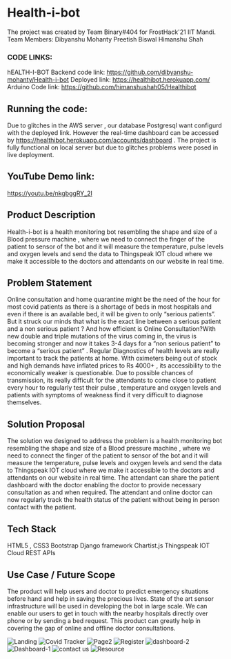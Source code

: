 # Health-i-bot

The project was created by Team Binary#404 for FrostHack'21 IIT Mandi.
Team Members: Dibyanshu Mohanty
              Preetish Biswal
              Himanshu Shah
              
### CODE LINKS:
hEALTH-I-BOT Backend code link: https://github.com/dibyanshu-mohanty/Health-i-bot
Deployed link: https://healthibot.herokuapp.com/
Arduino Code link: https://github.com/himanshushah05/Healthibot

## Running the code:
Due to glitches in the AWS server , our database Postgresql want configurd with the deployed link. However the real-time dashboard can be accessed by https://healthibot.herokuapp.com/accounts/dashboard .
The project is fully functional on local server but due to glitches problems were posed in live deployment.

## YouTube Demo link:
https://youtu.be/nkgbggRY_2I

## Product Description
Health-i-bot is a health monitoring bot resembling the shape and size of a Blood pressure machine ,  where we need to connect the finger of the patient to sensor of the bot and it will measure the temperature, pulse levels and oxygen levels and send the data to Thingspeak IOT cloud where we make it accessible to the doctors and attendants on our website in real time.

## Problem Statement
Online consultation and home quarantine might be the need of the hour for most covid patients as there is a shortage of beds in most hospitals and even if there is an available bed, it will be given to only “serious patients”.
But it struck our minds that what is the exact line between a serious patient and a non serious patient ? And how efficient is Online Consultation?With new double and triple mutations of the virus coming in, the virus is becoming stronger and now it takes 3-4 days for a “non serious patient” to become a “serious patient” . 
Regular Diagnostics of health levels are really important to track the patients at home.
With oximeters being out of stock and high demands have inflated prices to Rs 4000+ , its accessibility to the economically weaker is questionable.
Due to possible chances of transmission, its really difficult for the attendants to come close to patient every hour to regularly test their pulse , temperature and oxygen levels and patients with symptoms of weakness find it very difficult to diagnose themselves.

## Solution Proposal
The solution we designed to address the problem is a health monitoring bot resembling the shape and size of a Blood pressure machine ,  where we need to connect the finger of the patient to sensor of the bot and it will measure the temperature, pulse levels and oxygen levels and send the data to Thingspeak IOT cloud where we make it accessible to the doctors and attendants on our website in real time.
The attendant can share the patient dashboard with the doctor enabling the doctor to provide necessary consultation as and when required.
The attendant and online doctor can now regularly track  the health status of the patient without being in person contact with the patient.

## Tech Stack
HTML5 , CSS3
Bootstrap
Django framework
Chartist.js
Thingspeak IOT Cloud
REST APIs

## Use Case / Future Scope
The product will help users and doctor to predict emergency situations before hand and help in saving the precious lives.
State of the art sensor infrastructure will be used in developing the bot in large scale.
We can enable our users to get in touch with the nearby hospitals directly over phone or by sending a bed request.
This product can greatly help in covering the gap of online and offline doctor consultations.

![Landing](https://user-images.githubusercontent.com/72657275/117562395-574df880-b0bc-11eb-9b2a-aeb1e564dae4.png)
![Covid Tracker](https://user-images.githubusercontent.com/72657275/117562397-59b05280-b0bc-11eb-87ac-37e4591a50d0.png)
![Page2](https://user-images.githubusercontent.com/72657275/117562399-5d43d980-b0bc-11eb-8aad-49b293cce41f.png)
![Register](https://user-images.githubusercontent.com/72657275/117562401-5f0d9d00-b0bc-11eb-9f18-389fdab761a6.png)
![dashboard-2](https://user-images.githubusercontent.com/72657275/117562403-62088d80-b0bc-11eb-8f5d-6c3804b68f44.png)
![Dashboard-1](https://user-images.githubusercontent.com/72657275/117562406-646ae780-b0bc-11eb-9cc3-6250bcee6e0f.png)
![contact us](https://user-images.githubusercontent.com/72657275/117562409-6765d800-b0bc-11eb-97e6-9b9d5dd5baa7.png)
![Resource](https://user-images.githubusercontent.com/72657275/117562410-692f9b80-b0bc-11eb-894b-eb49a63b0944.png)
